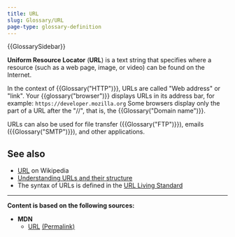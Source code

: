 ```yaml
---
title: URL
slug: Glossary/URL
page-type: glossary-definition
---
```


{{GlossarySidebar}}

**Uniform Resource Locator** (**URL**) is a text string that specifies where a resource (such as a web page, image, or video) can be found on the Internet.

In the context of {{Glossary("HTTP")}}, URLs are called "Web address" or "link". Your {{glossary("browser")}} displays URLs in its address bar, for example: `https://developer.mozilla.org` Some browsers display only the part of a URL after the "//", that is, the {{Glossary("Domain name")}}.

URLs can also be used for file transfer ({{Glossary("FTP")}}), emails ({{Glossary("SMTP")}}), and other applications.

## See also

- [URL](https://en.wikipedia.org/wiki/URL) on Wikipedia
- [Understanding URLs and their structure](/en-US/docs/Learn/Common_questions/Web_mechanics/What_is_a_URL)
- The syntax of URLs is defined in the [URL Living Standard](https://url.spec.whatwg.org/)

---

**Content is based on the following sources:**

- **MDN**
    - [URL](https://developer.mozilla.org/en-US/docs/Glossary/URL) [(Permalink)](https://github.com/mdn/content/blob/3c7e928f332191b153c40a6ade88fb5815c92b99/files/en-us/glossary/url/index.md)